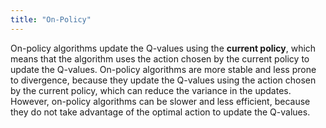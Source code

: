 ```yaml
---
title: "On-Policy"
---
```

On-policy algorithms update the Q-values using the **current policy**, which means that the algorithm uses the action chosen by the current policy to update the Q-values. On-policy algorithms are more stable and less prone to divergence, because they update the Q-values using the action chosen by the current policy, which can reduce the variance in the updates. However, on-policy algorithms can be slower and less efficient, because they do not take advantage of the optimal action to update the Q-values.
